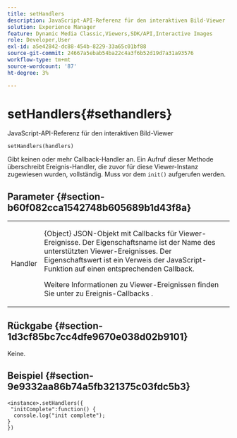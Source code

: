 ```yaml
---
title: setHandlers
description: JavaScript-API-Referenz für den interaktiven Bild-Viewer
solution: Experience Manager
feature: Dynamic Media Classic,Viewers,SDK/API,Interactive Images
role: Developer,User
exl-id: a5e42842-dc88-454b-8229-33a65c01bf88
source-git-commit: 24667a5ebab54ba22c4a3f6b52d19d7a31a93576
workflow-type: tm+mt
source-wordcount: '87'
ht-degree: 3%

---
```


# setHandlers{#sethandlers}

JavaScript-API-Referenz für den interaktiven Bild-Viewer

`setHandlers(handlers)`

Gibt keinen oder mehr Callback-Handler an. Ein Aufruf dieser Methode überschreibt Ereignis-Handler, die zuvor für diese Viewer-Instanz zugewiesen wurden, vollständig. Muss vor dem `init()` aufgerufen werden.

## Parameter {#section-b60f082cca1542748b605689b1d43f8a}

<table id="table_98A620DAE2C340FA97BF7204AE023CC8"> 
 <tbody> 
  <tr> 
   <td colname="col1"> <p> <span class="codeph"> <span class="varname"> Handler </span> </span> </p> </td> 
   <td colname="col2"> <p> <span class="codeph"> {Object} </span> JSON-Objekt mit Callbacks für Viewer-Ereignisse. Der Eigenschaftsname ist der Name des unterstützten Viewer-Ereignisses. Der Eigenschaftswert ist ein Verweis der JavaScript-Funktion auf einen entsprechenden Callback. </p> <p>Weitere Informationen zu Viewer-Ereignissen finden Sie unter <a href="../../../c-html5-aem-asset-viewers/c-html5-aem-interactive-images/c-html5-aem-interactive-image-event-callbacks.md#concept-66d5996f2b1b44cab3d5264cda5c50cd" format="dita" scope="local"> </a> zu Ereignis-Callbacks . </p> </td> 
  </tr> 
 </tbody> 
</table>

## Rückgabe {#section-1d3cf85bc7cc4dfe9670e038d02b9101}

Keine.

## Beispiel {#section-9e9332aa86b74a5fb321375c03fdc5b3}

```
<instance>.setHandlers({ 
 "initComplete":function() { 
  console.log("init complete"); 
} 
})
```

